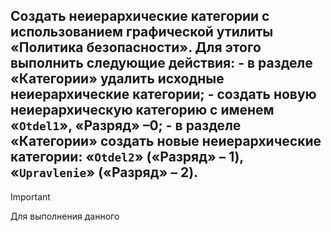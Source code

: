 ## Создать неиерархические категории с использованием графической утилиты «Политика безопасности». Для этого выполнить следующие действия: - в разделе «Категории» удалить исходные неиерархические категории; - создать новую неиерархическую категорию с именем «`Otdel1`», «Разряд» –0; - в разделе «Категории» создать новые неиерархические категории: «`Otdel2`» («Разряд» – 1), «`Upravlenie`» («Разряд» – 2).

> [!IMPORTANT]
> Для выполнения данного 
